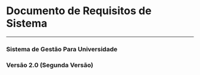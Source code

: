 # Documento de Requisitos de Sistema
---
### Sistema de Gestão Para Universidade
### Versão 2.0 (Segunda Versão)
